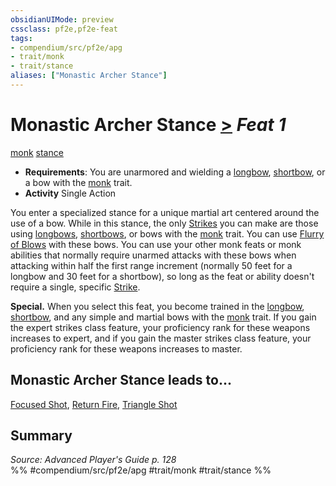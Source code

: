 ```yaml
---
obsidianUIMode: preview
cssclass: pf2e,pf2e-feat
tags:
- compendium/src/pf2e/apg
- trait/monk
- trait/stance
aliases: ["Monastic Archer Stance"]
---
```

# Monastic Archer Stance  [>](chapter-9-playing-the-game.md#Actions "Single Action") *Feat 1*  
[monk](Reference/Rules/Traits/monk.md "Monk Class Trait")  [stance](stance.md "Stance Combat Trait")  

- **Requirements**: You are unarmored and wielding a [longbow](longbow.md), [shortbow](shortbow.md), or a bow with the [monk](Reference/Rules/Traits/monk.md "Monk Class Trait") trait.
- **Activity** Single Action

You enter a specialized stance for a unique martial art centered around the use of a bow. While in this stance, the only [Strikes](strike.md) you can make are those using [longbows](longbow.md), [shortbows](shortbow.md), or bows with the [monk](Reference/Rules/Traits/monk.md "Monk Class Trait") trait. You can use [Flurry of Blows](flurry-of-blows.md) with these bows. You can use your other monk feats or monk abilities that normally require unarmed attacks with these bows when attacking within half the first range increment (normally 50 feet for a longbow and 30 feet for a shortbow), so long as the feat or ability doesn't require a single, specific [Strike](strike.md).

**Special.** When you select this feat, you become trained in the [longbow](longbow.md), [shortbow](shortbow.md), and any simple and martial bows with the [monk](Reference/Rules/Traits/monk.md "Monk Class Trait") trait. If you gain the expert strikes class feature, your proficiency rank for these weapons increases to expert, and if you gain the master strikes class feature, your proficiency rank for these weapons increases to master.

## Monastic Archer Stance leads to...

[Focused Shot](focused-shot-apg.md), [Return Fire](return-fire-apg.md), [Triangle Shot](triangle-shot-apg.md)

## Summary

*Source: Advanced Player's Guide p. 128*  
%% #compendium/src/pf2e/apg #trait/monk #trait/stance %%